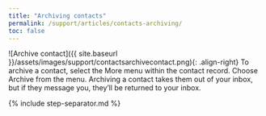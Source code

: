 ```yaml
---
title: "Archiving contacts"
permalink: /support/articles/contacts-archiving/
toc: false
---
```


![Archive contact]({{ site.baseurl }}/assets/images/support/contactsarchivecontact.png){: .align-right} To archive a contact, select the More menu within the contact record. Choose Archive from the menu. Archiving a contact takes them out of your inbox, but if they message you, they’ll be returned to your inbox.

{% include step-separator.md %}
